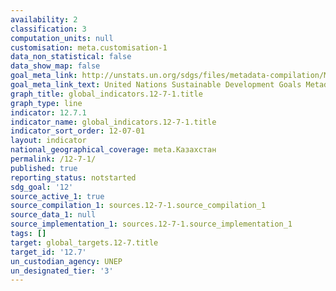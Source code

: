 ```yaml
---
availability: 2
classification: 3
computation_units: null
customisation: meta.customisation-1
data_non_statistical: false
data_show_map: false
goal_meta_link: http://unstats.un.org/sdgs/files/metadata-compilation/Metadata-Goal-12.pdf
goal_meta_link_text: United Nations Sustainable Development Goals Metadata (pdf 782kB)
graph_title: global_indicators.12-7-1.title
graph_type: line
indicator: 12.7.1
indicator_name: global_indicators.12-7-1.title
indicator_sort_order: 12-07-01
layout: indicator
national_geographical_coverage: meta.Казахстан
permalink: /12-7-1/
published: true
reporting_status: notstarted
sdg_goal: '12'
source_active_1: true
source_compilation_1: sources.12-7-1.source_compilation_1
source_data_1: null
source_implementation_1: sources.12-7-1.source_implementation_1
tags: []
target: global_targets.12-7.title
target_id: '12.7'
un_custodian_agency: UNEP
un_designated_tier: '3'
---
```

